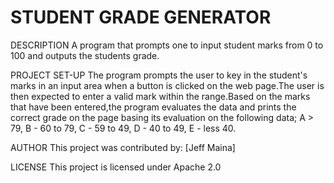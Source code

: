 # STUDENT GRADE GENERATOR
DESCRIPTION
A program that prompts one to input student marks from 0 to 100 and outputs the students grade.

PROJECT SET-UP
The program prompts the user to key in the student's marks in an input area when a button is clicked on the web page.The user is then expected to enter a valid mark within the range.Based on the marks that have been entered,the program evaluates the data and prints the correct grade on the page basing its evaluation on the following data; A > 79, B - 60 to 79, C - 59 to 49, D - 40 to 49, E - less 40.

AUTHOR
This project was contributed by: [Jeff Maina]

LICENSE
This project is licensed under Apache 2.0